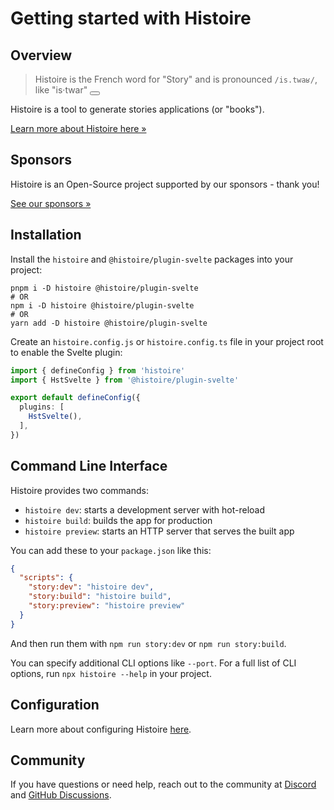 <script setup>
function playAudio () {
  document.querySelector('#histoire-audio').play()
}
</script>

<audio id="histoire-audio">
  <source src="/histoire.mp3" type="audio/mpeg">
</audio>

# Getting started with Histoire

## Overview

> Histoire is the French word for "Story" and is pronounced `/is.twaʁ/`, like "is·twar" <button class="btn p-1 leading-none" v-on:click="playAudio"><Icon icon="carbon:volume-up-filled" class="w-4 h-4 align-middle"/></button>

Histoire is a tool to generate stories applications (or "books").

[Learn more about Histoire here &raquo;](../index.md)

<DemoLinks framework="svelte3" />

## Sponsors

Histoire is an Open-Source project supported by our sponsors - thank you!

<div class="flex justify-center mt-6 mb-12 gap-2">
  <SponsorButton/>
  <a
    href="./index.html#sponsors"
    class="px-4 py-2 btn inline-flex items-center gap-2 !font-normal"
  >
    See our sponsors &raquo;
  </a>
</div>

## Installation

Install the `histoire` and `@histoire/plugin-svelte` packages into your project:

```shell
pnpm i -D histoire @histoire/plugin-svelte
# OR
npm i -D histoire @histoire/plugin-svelte
# OR
yarn add -D histoire @histoire/plugin-svelte
```

Create an `histoire.config.js` or `histoire.config.ts` file in your project root to enable the Svelte plugin:

```ts
import { defineConfig } from 'histoire'
import { HstSvelte } from '@histoire/plugin-svelte'

export default defineConfig({
  plugins: [
    HstSvelte(),
  ],
})
```

## Command Line Interface

Histoire provides two commands:
- `histoire dev`: starts a development server with hot-reload
- `histoire build`: builds the app for production
- `histoire preview`: starts an HTTP server that serves the built app

You can add these to your `package.json` like this:

```json
{
  "scripts": {
    "story:dev": "histoire dev",
    "story:build": "histoire build",
    "story:preview": "histoire preview"
  }
}
```

And then run them with `npm run story:dev` or `npm run story:build`.

You can specify additional CLI options like `--port`. For a full list of CLI options, run `npx histoire --help` in your project.

## Configuration

Learn more about configuring Histoire [here](../config.md).

## Community

If you have questions or need help, reach out to the community at [Discord](https://discord.gg/KpCnT72rJk) and [GitHub Discussions](https://github.com/histoire-dev/histoire/discussions).
